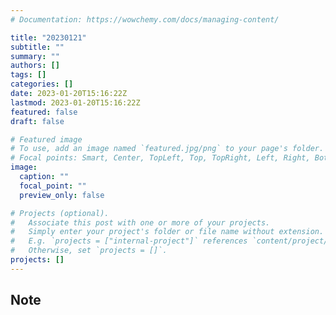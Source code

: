```yaml
---
# Documentation: https://wowchemy.com/docs/managing-content/

title: "20230121"
subtitle: ""
summary: ""
authors: []
tags: []
categories: []
date: 2023-01-20T15:16:22Z
lastmod: 2023-01-20T15:16:22Z
featured: false
draft: false

# Featured image
# To use, add an image named `featured.jpg/png` to your page's folder.
# Focal points: Smart, Center, TopLeft, Top, TopRight, Left, Right, BottomLeft, Bottom, BottomRight.
image:
  caption: ""
  focal_point: ""
  preview_only: false

# Projects (optional).
#   Associate this post with one or more of your projects.
#   Simply enter your project's folder or file name without extension.
#   E.g. `projects = ["internal-project"]` references `content/project/deep-learning/index.md`.
#   Otherwise, set `projects = []`.
projects: []
---
```


## Note

